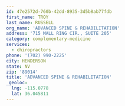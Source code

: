 ```yaml
---
id: 47e2572d-760b-42dd-8935-3d5b8ab77fdb
first_name: TROY
last_name: RUSSELL
org_name: 'ADVANCED SPINE & REHABILITATION'
address: '715 MALL RING CIR., SUITE 205'
category: complementary-medicine
services:
  - chiropractors
phone: '(702) 990-2225'
city: HENDERSON
state: NV
zip: '89014'
title: 'ADVANCED SPINE & REHABILITATION'
_geoloc:
  lng: -115.0778
  lat: 36.045811
---
```

